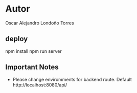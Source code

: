 # Autor

Oscar Alejandro Londoño Torres

## deploy

npm install
npm run server

## Important Notes

- Please change enviromments for backend route. Default http://localhost:8080/api/
